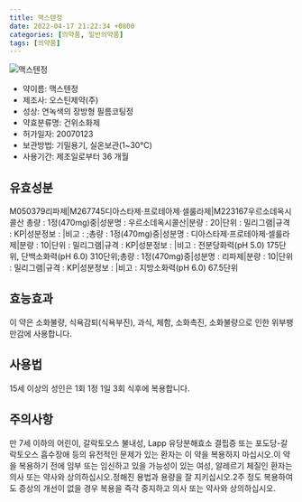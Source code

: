 ```yaml
---
title: 맥스텐정
date: 2022-04-17 21:22:34 +0800
categories: [의약품, 일반의약품]
tags: [의약품]
---
```

![맥스텐정](https://nedrug.mfds.go.kr/pbp/cmn/itemImageDownload/152216525755800073)

- 약이름: 맥스텐정
- 제조사: 오스틴제약(주)
- 성상: 연녹색의 장방형 필름코팅정
- 약효분류명: 건위소화제
- 허가일자: 20070123
- 보관방법: 기밀용기, 실온보관(1~30℃)
- 사용기간: 제조일로부터 36 개월
## 유효성분
M050379리파제|M267745디아스타제·프로테아제·셀룰라제|M223167우르소데옥시콜산
총량 : 1정(470mg)중|성분명 : 우르소데옥시콜산|분량 : 20|단위 : 밀리그램|규격 : KP|성분정보 : |비고 : ;총량 : 1정(470mg)중|성분명 : 디아스타제·프로테아제·셀룰라제|분량 : 10|단위 : 밀리그램|규격 : KP|성분정보 : |비고 : 전분당화력(pH 5.0) 175단위, 단백소화력(pH 6.0) 310단위;총량 : 1정(470mg)중|성분명 : 리파제|분량 : 10|단위 : 밀리그램|규격 : KP|성분정보 : |비고 : 지방소화력(pH 6.0) 67.5단위
## 효능효과
이 약은 소화불량, 식욕감퇴(식욕부진), 과식, 체함, 소화촉진, 소화불량으로 인한 위부팽만감에 사용합니다.
## 사용법
15세 이상의 성인은 1회 1정 1일 3회 식후에 복용합니다.
## 주의사항
만 7세 이하의 어린이, 갈락토오스 불내성, Lapp 유당분해효소 결핍증 또는 포도당-갈락토오스 흡수장애 등의 유전적인 문제가 있는 환자는 이 약을 복용하지 마십시오.이 약을 복용하기 전에 임부 또는 임신하고 있을 가능성이 있는 여성, 알레르기 체질인 환자는 의사 또는 약사와 상의하십시오.정해진 용법과 용량을 잘 지키십시오.2주 정도 복용하여도 증상의 개선이 없을 경우 복용을 즉각 중지하고 의사 또는 약사와 상의하십시오.
